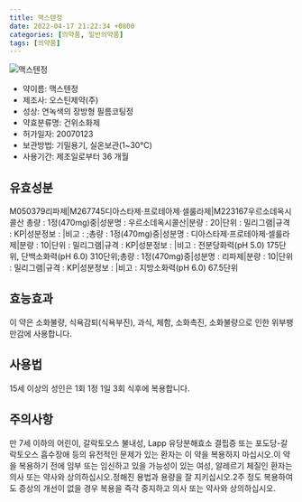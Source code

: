 ```yaml
---
title: 맥스텐정
date: 2022-04-17 21:22:34 +0800
categories: [의약품, 일반의약품]
tags: [의약품]
---
```

![맥스텐정](https://nedrug.mfds.go.kr/pbp/cmn/itemImageDownload/152216525755800073)

- 약이름: 맥스텐정
- 제조사: 오스틴제약(주)
- 성상: 연녹색의 장방형 필름코팅정
- 약효분류명: 건위소화제
- 허가일자: 20070123
- 보관방법: 기밀용기, 실온보관(1~30℃)
- 사용기간: 제조일로부터 36 개월
## 유효성분
M050379리파제|M267745디아스타제·프로테아제·셀룰라제|M223167우르소데옥시콜산
총량 : 1정(470mg)중|성분명 : 우르소데옥시콜산|분량 : 20|단위 : 밀리그램|규격 : KP|성분정보 : |비고 : ;총량 : 1정(470mg)중|성분명 : 디아스타제·프로테아제·셀룰라제|분량 : 10|단위 : 밀리그램|규격 : KP|성분정보 : |비고 : 전분당화력(pH 5.0) 175단위, 단백소화력(pH 6.0) 310단위;총량 : 1정(470mg)중|성분명 : 리파제|분량 : 10|단위 : 밀리그램|규격 : KP|성분정보 : |비고 : 지방소화력(pH 6.0) 67.5단위
## 효능효과
이 약은 소화불량, 식욕감퇴(식욕부진), 과식, 체함, 소화촉진, 소화불량으로 인한 위부팽만감에 사용합니다.
## 사용법
15세 이상의 성인은 1회 1정 1일 3회 식후에 복용합니다.
## 주의사항
만 7세 이하의 어린이, 갈락토오스 불내성, Lapp 유당분해효소 결핍증 또는 포도당-갈락토오스 흡수장애 등의 유전적인 문제가 있는 환자는 이 약을 복용하지 마십시오.이 약을 복용하기 전에 임부 또는 임신하고 있을 가능성이 있는 여성, 알레르기 체질인 환자는 의사 또는 약사와 상의하십시오.정해진 용법과 용량을 잘 지키십시오.2주 정도 복용하여도 증상의 개선이 없을 경우 복용을 즉각 중지하고 의사 또는 약사와 상의하십시오.
